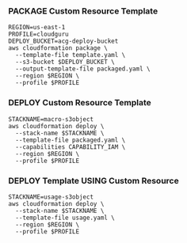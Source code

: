 
### PACKAGE Custom Resource Template
```shell
REGION=us-east-1
PROFILE=cloudguru
DEPLOY_BUCKET=acg-deploy-bucket
aws cloudformation package \
  --template-file template.yaml \
  --s3-bucket $DEPLOY_BUCKET \
  --output-template-file packaged.yaml \
  --region $REGION \
  --profile $PROFILE
```

### DEPLOY Custom Resource Template
```shell
STACKNAME=macro-s3object
aws cloudformation deploy \
  --stack-name $STACKNAME \
  --template-file packaged.yaml \
  --capabilities CAPABILITY_IAM \
  --region $REGION \
  --profile $PROFILE
```

### DEPLOY Template USING Custom Resource
```shell
STACKNAME=usage-s3object
aws cloudformation deploy \
  --stack-name $STACKNAME \
  --template-file usage.yaml \
  --region $REGION \
  --profile $PROFILE
```

